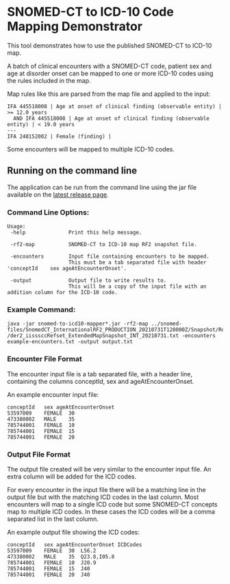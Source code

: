 # SNOMED-CT to ICD-10 Code Mapping Demonstrator
This tool demonstrates how to use the published SNOMED-CT to ICD-10 map.

A batch of clinical encounters with a SNOMED-CT code, patient sex and age at disorder onset can be mapped to one or more ICD-10 codes using the rules included in the map.

Map rules like this are parsed from the map file and applied to the input:
```
IFA 445518008 | Age at onset of clinical finding (observable entity) | >= 12.0 years 
  AND IFA 445518008 | Age at onset of clinical finding (observable entity) | < 19.0 years
---
IFA 248152002 | Female (finding) |
```

Some encounters will be mapped to multiple ICD-10 codes.

## Running on the command line
The application can be run from the command line using the jar file available on the [latest release page](https://github.com/IHTSDO/snomed-to-icd-10-mapper/releases).

### Command Line Options:
```
Usage:
 -help              Print this help message.

 -rf2-map           SNOMED-CT to ICD-10 map RF2 snapshot file.

 -encounters        Input file containing encounters to be mapped.
                    This must be a tab separated file with header 'conceptId	sex	ageAtEncounterOnset'.

 -output            Output file to write results to.
                    This will be a copy of the input file with an addition column for the ICD-10 code.
```
### Example Command:
```
java -jar snomed-to-icd10-mapper*.jar -rf2-map ../snomed-files/SnomedCT_InternationalRF2_PRODUCTION_20210731T120000Z/Snapshot/Refset/Map
/der2_iisssccRefset_ExtendedMapSnapshot_INT_20210731.txt -encounters example-encounters.txt -output output.txt
```
### Encounter File Format
The encounter input file is a tab separated file, with a header line, containing the columns conceptId, sex and ageAtEncounterOnset.

An example encounter input file:
```
conceptId	sex	ageAtEncounterOnset
53597009	FEMALE	30
473380002	MALE	35
785744001	FEMALE	10
785744001	FEMALE	15
785744001	FEMALE	20
```

### Output File Format
The output file created will be very similar to the encounter input file. An extra column will be added for the ICD codes.

For every encounter in the input file there will be a matching line in the output file but with the matching ICD codes in the last column.
Most encounters will map to a single ICD code but some SNOMED-CT concepts map to multiple ICD codes. In these cases the ICD codes will be a comma separated list in the last 
column.

An example output file showing the ICD codes:
```
conceptId	sex	ageAtEncounterOnset	ICDCodes
53597009	FEMALE	30	L56.2
473380002	MALE	35	Q23.8,I05.8
785744001	FEMALE	10	J20.9
785744001	FEMALE	15	J40
785744001	FEMALE	20	J40
```

